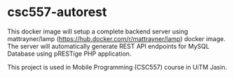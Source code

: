 # csc557-autorest
This docker image will setup a complete backend server using mattrayner/lamp (https://hub.docker.com/r/mattrayner/lamp) docker image. The server will automatically generate REST API endpoints for MySQL Database using pRESTige PHP application. 

This project is used in Mobile Programming (CSC557) course in UiTM Jasin.
